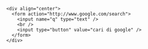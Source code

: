 <html>
  <head>
    <title>Pencarian</title>
  </head>
  <body>

    <div align="center">
      <form action="http://www.google.com/search">
        <input name="q" type="text" />
        <br />
        <input type="button" value="cari di google" />
      </form>
    </div>

  </body>
</html>
